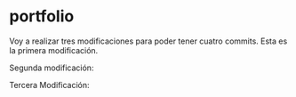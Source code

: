 # portfolio

Voy a realizar tres modificaciones para poder tener cuatro commits. Esta es la primera modificación.

Segunda modificación:

Tercera Modificación:
